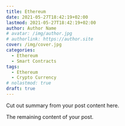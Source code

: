 ```yaml
---
title: Ethereum
date: 2021-05-27T18:42:19+02:00
lastmod: 2021-05-27T18:42:19+02:00
author: Author Name
# avatar: /img/author.jpg
# authorlink: https://author.site
cover: /img/cover.jpg
categories:
  - Ethereum
  - Smart Contracts
tags:
  - Ethereum
  - Crypto Currency
# nolastmod: true
draft: true
---
```


Cut out summary from your post content here.

<!--more-->

The remaining content of your post.
